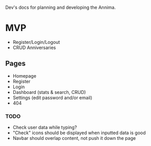 Dev's docs for planning and developing the Annima.

# MVP

- Register/Login/Logout
- CRUD Anniversaries

## Pages

- Homepage
- Register
- Login
- Dashboard (stats & search, CRUD)
- Settings (edit password and/or email)
- 404

### TODO

- Check user data while typing?
- "Check" icons should be displayed when inputted data is good
- Navbar should overlap content, not push it down the page
